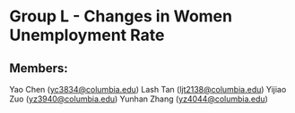 # Group L - Changes in Women Unemployment Rate
## Members:
Yao Chen (yc3834@columbia.edu)
Lash Tan (ljt2138@columbia.edu)
Yijiao Zuo (yz3940@columbia.edu)
Yunhan Zhang (yz4044@columbia.edu)
